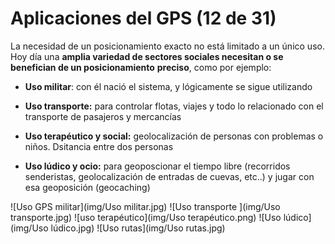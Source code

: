 # Aplicaciones del GPS (12 de 31)

La necesidad de un posicionamiento exacto no está limitado a un único uso.  
Hoy día una **amplia variedad de sectores sociales necesitan o se benefician de un posicionamiento** **preciso**, como por ejemplo:

*   **Uso militar**: con él nació el sistema, y lógicamente se sigue utilizando
    
*   **Uso transporte:** para controlar flotas, viajes y todo lo relacionado con el transporte de pasajeros y mercancías
    
*   **Uso terapéutico y social:** geolocalización de personas con problemas o niños. Dsitancia entre dos personas
    
*   **Uso lúdico y ocio:** para geoposcionar el tiempo libre (recorridos senderistas, geolocalización de entradas de cuevas, etc..) y jugar con esa geoposición (geocaching)
    

![Uso GPS militar](img/Uso militar.jpg) ![Uso transporte ](img/Uso transporte.jpg) ![uso terapéutico](img/Uso terapéutico.png) ![Uso lúdico](img/Uso lúdico.jpg) ![Uso rutas](img/Uso rutas.jpg)
